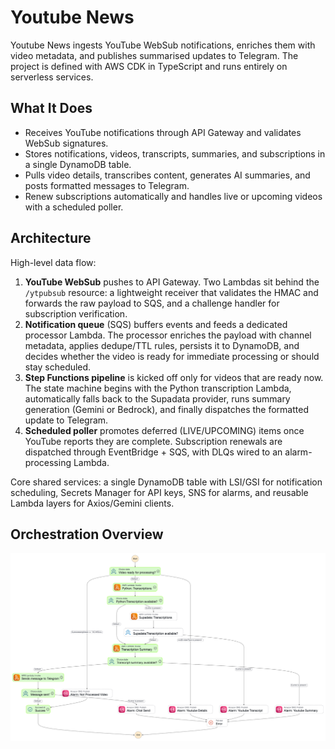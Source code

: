 # Youtube News

Youtube News ingests YouTube WebSub notifications, enriches them with video metadata, and publishes summarised updates
to Telegram. The project is defined with AWS CDK in TypeScript and runs entirely on serverless services.

## What It Does

- Receives YouTube notifications through API Gateway and validates WebSub signatures.
- Stores notifications, videos, transcripts, summaries, and subscriptions in a single DynamoDB table.
- Pulls video details, transcribes content, generates AI summaries, and posts formatted messages to Telegram.
- Renew subscriptions automatically and handles live or upcoming videos with a scheduled poller.

## Architecture

High-level data flow:

1. **YouTube WebSub** pushes to API Gateway. Two Lambdas sit behind the `/ytpubsub` resource: a lightweight receiver
   that
   validates the HMAC and forwards the raw payload to SQS, and a challenge handler for subscription verification.
2. **Notification queue** (SQS) buffers events and feeds a dedicated processor Lambda. The processor enriches the
   payload
   with channel metadata, applies dedupe/TTL rules, persists it to DynamoDB, and decides whether the video is ready for
   immediate processing or should stay scheduled.
3. **Step Functions pipeline** is kicked off only for videos that are ready now. The state machine begins with the
   Python
   transcription Lambda, automatically falls back to the Supadata provider, runs summary generation (Gemini or Bedrock),
   and finally dispatches the formatted update to Telegram.
4. **Scheduled poller** promotes deferred (LIVE/UPCOMING) items once YouTube reports they are complete. Subscription
   renewals are dispatched through EventBridge + SQS, with DLQs wired to an alarm-processing Lambda.

Core shared services: a single DynamoDB table with LSI/GSI for notification scheduling, Secrets Manager for API keys,
SNS for alarms, and reusable Lambda layers for Axios/Gemini clients.

## Orchestration Overview

![Step Functions flow](step_functions.png)

